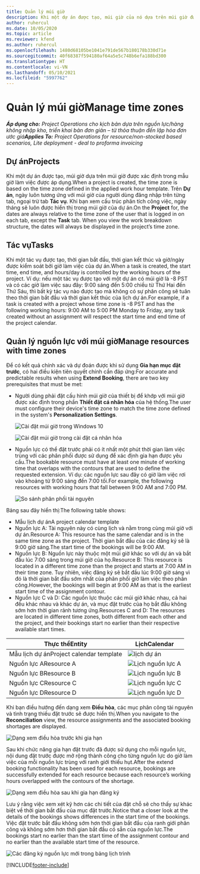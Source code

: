 ```yaml
---
title: Quản lý múi giờ
description: Khi một dự án được tạo, múi giờ của nó dựa trên múi giờ được xác định trong mẫu giờ làm việc được áp dụng.
author: ruhercul
ms.date: 10/05/2020
ms.topic: article
ms.reviewer: kfend
ms.author: ruhercul
ms.openlocfilehash: 1480d68105be1041e791de567b180178b330d71e
ms.sourcegitcommit: 40f68387f594180af64a5e5c748b6efa188bd300
ms.translationtype: HT
ms.contentlocale: vi-VN
ms.lasthandoff: 05/10/2021
ms.locfileid: "5997762"
---
```

# <a name="manage-time-zones"></a><span data-ttu-id="7dcc3-103">Quản lý múi giờ</span><span class="sxs-lookup"><span data-stu-id="7dcc3-103">Manage time zones</span></span>

<span data-ttu-id="7dcc3-104">_**Áp dụng cho:** Project Operations cho kịch bản dựa trên nguồn lực/hàng không nhập kho, triển khai bản đơn giản – từ thỏa thuận đến lập hóa đơn ước giá_</span><span class="sxs-lookup"><span data-stu-id="7dcc3-104">_**Applies To:** Project Operations for resource/non-stocked based scenarios, Lite deployment - deal to proforma invoicing_</span></span>


## <a name="projects"></a><span data-ttu-id="7dcc3-105">Dự án</span><span class="sxs-lookup"><span data-stu-id="7dcc3-105">Projects</span></span>

<span data-ttu-id="7dcc3-106">Khi một dự án được tạo, múi giờ dựa trên múi giờ được xác định trong mẫu giờ làm việc được áp dụng.</span><span class="sxs-lookup"><span data-stu-id="7dcc3-106">When a project is created, the time zone is based on the time zone defined in the applied work hour template.</span></span> <span data-ttu-id="7dcc3-107">Trên **Dự án**, ngày luôn tương ứng với múi giờ của người dùng đăng nhập trên từng tab, ngoại trừ tab **Tác vụ**. Khi bạn xem cấu trúc phân tích công việc, ngày tháng sẽ luôn được hiển thị trong múi giờ của dự án.</span><span class="sxs-lookup"><span data-stu-id="7dcc3-107">On the **Project** for, the dates are always relative to the time zone of the user that is logged in on each tab, except the **Task** tab. When you view the work breakdown structure, the dates will always be displayed in the project’s time zone.</span></span>

## <a name="tasks"></a><span data-ttu-id="7dcc3-108">Tác vụ</span><span class="sxs-lookup"><span data-stu-id="7dcc3-108">Tasks</span></span>

<span data-ttu-id="7dcc3-109">Khi một tác vụ được tạo, thời gian bắt đầu, thời gian kết thúc và giờ/ngày được kiểm soát bởi giờ làm việc của dự án.</span><span class="sxs-lookup"><span data-stu-id="7dcc3-109">When a task is created, the start time, end time, and hours/day is controlled by the working hours of the project.</span></span> <span data-ttu-id="7dcc3-110">Ví dụ: nếu một tác vụ được tạo với một dự án có múi giờ là -8 PST và có các giờ làm việc sau đây: 9:00 sáng đến 5:00 chiều từ Thứ Hai đến Thứ Sáu, thì bất kỳ tác vụ nào được tạo mà không có sự phân công sẽ tuân theo thời gian bắt đầu và thời gian kết thúc của lịch dự án.</span><span class="sxs-lookup"><span data-stu-id="7dcc3-110">For example, if a task is created with a project whose time zone is -8 PST and has the following working hours: 9:00 AM to 5:00 PM Monday to Friday, any task created without an assignment will respect the start time and end time of the project calendar.</span></span>

## <a name="manage-resources-with-time-zones"></a><span data-ttu-id="7dcc3-111">Quản lý nguồn lực với múi giờ</span><span class="sxs-lookup"><span data-stu-id="7dcc3-111">Manage resources with time zones</span></span>

<span data-ttu-id="7dcc3-112">Để có kết quả chính xác và dự đoán được khi sử dụng **Gia hạn mục đặt trước**, có hai điều kiện tiên quyết chính cần đáp ứng:</span><span class="sxs-lookup"><span data-stu-id="7dcc3-112">For accurate and predictable results when using **Extend Booking**, there are two key prerequisites that must be met:</span></span>  

- <span data-ttu-id="7dcc3-113">Người dùng phải đặt cấu hình múi giờ của thiết bị để khớp với múi giờ được xác định trong phần **Thiết đặt cá nhân hóa** của hệ thống.</span><span class="sxs-lookup"><span data-stu-id="7dcc3-113">The user must configure their device's time zone to match the time zone defined in the system's **Personalization Settings**.</span></span>
 
  ![Cài đặt múi giờ trong Windows 10](media/reconcile-assignments-03.png)

  ![Cài đặt múi giờ trong cài đặt cá nhân hóa](media/reconcile-assignments-04.png)
 
- <span data-ttu-id="7dcc3-116">Nguồn lực có thể đặt trước phải có ít nhất một phút thời gian làm việc trùng với các phân phối được sử dụng để xác định gia hạn được yêu cầu.</span><span class="sxs-lookup"><span data-stu-id="7dcc3-116">The bookable resource must have at least one minute of working time that overlaps with the contours that are used to define the requested extension.</span></span> <span data-ttu-id="7dcc3-117">Ví dụ: các nguồn lực sau đây có giờ làm việc rơi vào khoảng từ 9:00 sáng đến 7:00 tối.</span><span class="sxs-lookup"><span data-stu-id="7dcc3-117">For example, the following resources with working hours that fall between 9:00 AM and 7:00 PM.</span></span> 

  ![So sánh phân phối tài nguyên](media/reconcile-assignments-05.png)

<span data-ttu-id="7dcc3-119">Bảng sau đây hiển thị:</span><span class="sxs-lookup"><span data-stu-id="7dcc3-119">The following table shows:</span></span>

- <span data-ttu-id="7dcc3-120">Mẫu lịch dự án</span><span class="sxs-lookup"><span data-stu-id="7dcc3-120">A project calendar template</span></span>
- <span data-ttu-id="7dcc3-121">Nguồn lực A: Tài nguyên này có cùng lịch và nằm trong cùng múi giờ với dự án.</span><span class="sxs-lookup"><span data-stu-id="7dcc3-121">Resource A: This resource has the same calendar and is in the same time zone as the project.</span></span> <span data-ttu-id="7dcc3-122">Thời gian bắt đầu của các đăng ký sẽ là 9:00 giờ sáng.</span><span class="sxs-lookup"><span data-stu-id="7dcc3-122">The start time of the bookings will be 9:00 AM.</span></span>
- <span data-ttu-id="7dcc3-123">Nguồn lực B: Nguồn lực này thuộc một múi giờ khác so với dự án và bắt đầu lúc 7:00 sáng trong múi giờ của họ.</span><span class="sxs-lookup"><span data-stu-id="7dcc3-123">Resource B: This resource is located in a different time zone than the project and starts at 7:00 AM in their time zone.</span></span> <span data-ttu-id="7dcc3-124">Tuy nhiên, việc đăng ký sẽ bắt đầu lúc 9:00 giờ sáng vì đó là thời gian bắt đầu sớm nhất của phân phối giờ làm việc theo phân công.</span><span class="sxs-lookup"><span data-stu-id="7dcc3-124">However, the bookings will begin at 9:00 AM as that is the earliest start time of the assignment contour.</span></span>
- <span data-ttu-id="7dcc3-125">Nguồn lực C và D: Các nguồn lực thuộc các múi giờ khác nhau, cả hai đều khác nhau và khác dự án, và mục đặt trước của họ bắt đầu không sớm hơn thời gian rảnh tương ứng.</span><span class="sxs-lookup"><span data-stu-id="7dcc3-125">Resources C and D: The resources are located in different time zones, both different from each other and the project, and their bookings start no earlier than their respective available start times.</span></span>

|<span data-ttu-id="7dcc3-126">Thực thể</span><span class="sxs-lookup"><span data-stu-id="7dcc3-126">Entity</span></span>  |<span data-ttu-id="7dcc3-127">Lịch</span><span class="sxs-lookup"><span data-stu-id="7dcc3-127">Calendar</span></span>  |
|-|-|
|<span data-ttu-id="7dcc3-128">Mẫu lịch dự án</span><span class="sxs-lookup"><span data-stu-id="7dcc3-128">Project calendar template</span></span>   | ![lịch dự án](media/reconcile-assignments-06.png) |
|<span data-ttu-id="7dcc3-130">Nguồn lực A</span><span class="sxs-lookup"><span data-stu-id="7dcc3-130">Resource A</span></span>  | ![Lịch nguồn lực A](media/reconcile-assignments-06.png) |
|<span data-ttu-id="7dcc3-132">Nguồn lực B</span><span class="sxs-lookup"><span data-stu-id="7dcc3-132">Resource B</span></span>  |  ![Lịch nguồn lực B](media/reconcile-assignments-07.png) |
|<span data-ttu-id="7dcc3-134">Nguồn lực C</span><span class="sxs-lookup"><span data-stu-id="7dcc3-134">Resource C</span></span>  |  ![Lịch nguồn lực C](media/reconcile-assignments-08.png) |
|<span data-ttu-id="7dcc3-136">Nguồn lực D</span><span class="sxs-lookup"><span data-stu-id="7dcc3-136">Resource D</span></span>  | ![Lịch nguồn lực D](media/reconcile-assignments-09.png)  |
 
<span data-ttu-id="7dcc3-138">Khi bạn điều hướng đến dạng xem **Điều hòa**, các mục phân công tài nguyên và tình trạng thiếu đặt trước sẽ được hiển thị.</span><span class="sxs-lookup"><span data-stu-id="7dcc3-138">When you navigate to the **Reconciliation** view, the resource assignments and the associated booking shortages are displayed.</span></span>

![Dạng xem điều hòa trước khi gia hạn](media/reconcile-assignments-10.png)

<span data-ttu-id="7dcc3-140">Sau khi chức năng gia hạn đặt trước đã được sử dụng cho mỗi nguồn lực, nội dung đặt trước được mở rộng thành công cho từng nguồn lực do giờ làm việc của mỗi nguồn lực trùng với ranh giới thiếu hụt.</span><span class="sxs-lookup"><span data-stu-id="7dcc3-140">After the extend booking functionality has been used for each resource, bookings are successfully extended for each resource because each resource’s working hours overlapped with the contours of the shortage.</span></span>

![Dạng xem điều hòa sau khi gia hạn đăng ký](media/reconcile-assignments-11.png) 

<span data-ttu-id="7dcc3-142">Lưu ý rằng việc xem xét kỹ hơn các chi tiết của đặt chỗ sẽ cho thấy sự khác biệt về thời gian bắt đầu của mục đặt trước.</span><span class="sxs-lookup"><span data-stu-id="7dcc3-142">Notice that a closer look at the details of the bookings shows differences in the start time of the bookings.</span></span> <span data-ttu-id="7dcc3-143">Việc đặt trước bắt đầu không sớm hơn thời gian bắt đầu của ranh giới phân công và không sớm hơn thời gian bắt đầu có sẵn của nguồn lực.</span><span class="sxs-lookup"><span data-stu-id="7dcc3-143">The bookings start no earlier than the start time of the assignment contour and no earlier than the available start time of the resource.</span></span>

![Các đăng ký nguồn lực mới trong bảng lịch trình](media/reconcile-assignments-12.png)


[!INCLUDE[footer-include](../includes/footer-banner.md)]
